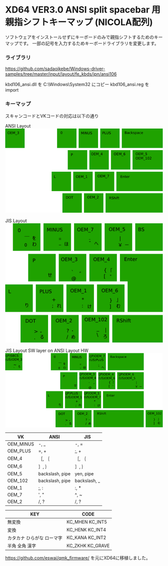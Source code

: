 # XD64 VER3.0 ANSI split spacebar 用 親指シフトキーマップ (NICOLA配列)

ソフトウェアをインストールせずにキーボードのみで親指シフトするためのキーマップです。
一部の記号を入力するためキーボードライブラリを変更します。

### ライブラリ

https://github.com/sadaoikebe/Windows-driver-samples/tree/master/input/layout/fe_kbds/jpn/ansi106

kbd106_ansi.dll を C:\Windows\System32 にコピー
kbd106_ansi.reg を import

### キーマップ

スキャンコードとVKコードの対応は以下の通り  

ANSI Layout
![ANSI Layout](ansi.png "ANSI Layout")

JIS Layout
![JIS Layout](jis.png "JIS Layout")

JIS Layout SW layer on ANSI Layout HW
![ANSI_106 Layout](ansi_106.png "ANSI_106 Layout")

| VK | ANSI | JIS |
|----|----|----|
| OEM_MINUS | -, _ | -, = |
| OEM_PLUS | =, + | ;, + |
| OEM_4 | ［, ｛ | ［, ｛ |
| OEM_6 | ］, ｝ | ］, ｝ |
| OEM_5 | backslash, pipe | yen, pipe |
| OEM_102 | backslash, pipe | backslash, _ |
| OEM_1 | ;, : | :, * |
| OEM_7 | ', " | ^, ~ |
| OEM_2 | /, ? | /, ? |

|KEY|CODE|
|----|----|
|無変換 |KC_MHEN KC_INT5 |
|変換 |KC_HENK KC_INT4 |
|カタカナ ひらがな ローマ字 |KC_KANA KC_INT2|
|半角 全角 漢字 |KC_ZKHK KC_GRAVE|

https://github.com/eswai/qmk_firmware/ を元にXD64に移植しました。
